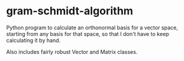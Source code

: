 # gram-schmidt-algorithm
Python program to calculate an orthonormal basis for a vector space, starting from any basis for that space, so that I don't have to keep calculating it by hand.

Also includes fairly robust Vector and Matrix classes.
